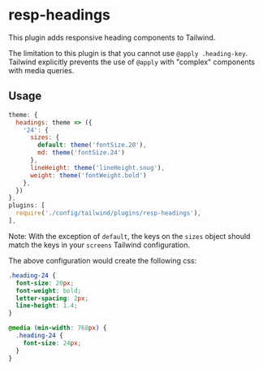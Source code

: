 # resp-headings

This plugin adds responsive heading components to Tailwind.

The limitation to this plugin is that you cannot use `@apply .heading-key`. Tailwind explicitly prevents the use of `@apply` with "complex" components with media queries.

## Usage

```js
theme: {
  headings: theme => ({
    '24': {
      sizes: {
        default: theme('fontSize.20'),
        md: theme('fontSize.24')
      },
      lineHeight: theme('lineHeight.snug'),
      weight: theme('fontWeight.bold')
    },
  })
},
plugins: [
  require('./config/tailwind/plugins/resp-headings'),
],
```

Note: With the exception of `default`, the keys on the `sizes` object should match the keys in your `screens` Tailwind configuration.

The above configuration would create the following css:

```css
.heading-24 {
  font-size: 20px;
  font-weight: bold;
  letter-spacing: 2px;
  line-height: 1.4;
}

@media (min-width: 768px) {
  .heading-24 {
    font-size: 24px;
  }
}
```
